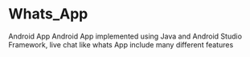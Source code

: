 # Whats_App
Android App
Android App implemented using Java and Android Studio Framework, live chat like whats App include many different features
